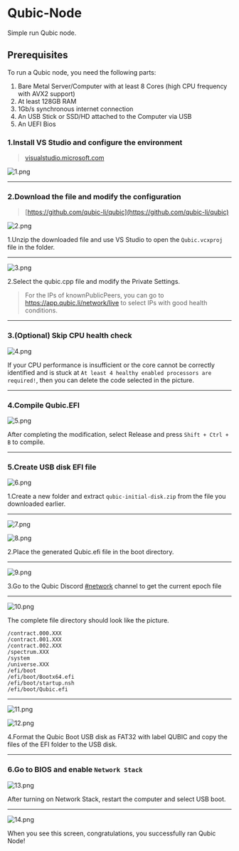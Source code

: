 # Qubic-Node

Simple run Qubic node.

## Prerequisites

To run a Qubic node, you need the following parts:

1. Bare Metal Server/Computer with at least 8 Cores (high CPU frequency with AVX2 support)
2. At least 128GB RAM
3. 1Gb/s synchronous internet connection
4. An USB Stick or SSD/HD attached to the Computer via USB
5. An UEFI Bios

### 1.Install VS Studio and configure the environment

> [visualstudio.microsoft.com](https://visualstudio.microsoft.com/)

![1.png](https://github.com/XARKUR/Qubic-Node/blob/main/img/1.png?raw=true)

***

### 2.Download the file and modify the configuration

> [https://github.com/qubic-li/qubic](https://github.com/qubic-li/qubic)

![2.png](https://github.com/XARKUR/Qubic-Node/blob/main/img/2.png?raw=true)

1.Unzip the downloaded file and use VS Studio to open the `Qubic.vcxproj` file in the folder.

***

![3.png](https://github.com/XARKUR/Qubic-Node/blob/main/img/3.png?raw=true)

2.Select the qubic.cpp file and modify the Private Settings. 

> For the IPs of knownPublicPeers, you can go to https://app.qubic.li/network/live to select IPs with good health conditions.

***

### 3.(Optional) Skip CPU health check

![4.png](https://github.com/XARKUR/Qubic-Node/blob/main/img/4.png?raw=true)

If your CPU performance is insufficient or the core cannot be correctly identified and is stuck at `At least 4 healthy enabled processors are required!`, then you can delete the code selected in the picture.

***

### 4.Compile Qubic.EFI

![5.png](https://github.com/XARKUR/Qubic-Node/blob/main/img/5.png?raw=true)

After completing the modification, select Release and press `Shift + Ctrl + B` to compile.

***

### 5.Create USB disk EFI file

![6.png](https://github.com/XARKUR/Qubic-Node/blob/main/img/6.png?raw=true)

1.Create a new folder and extract `qubic-initial-disk.zip` from the file you downloaded earlier.

***

![7.png](https://github.com/XARKUR/Qubic-Node/blob/main/img/7.png?raw=true)

![8.png](https://github.com/XARKUR/Qubic-Node/blob/main/img/8.png?raw=true)

2.Place the generated Qubic.efi file in the boot directory.

***

![9.png](https://github.com/XARKUR/Qubic-Node/blob/main/img/9.png?raw=true)

3.Go to the Qubic Discord [#network](https://discord.com/channels/768887649540243497/768890555564163092) channel to get the current epoch file

***

![10.png](https://github.com/XARKUR/Qubic-Node/blob/main/img/10.png?raw=true)

The complete file directory should look like the picture.

```
/contract.000.XXX
/contract.001.XXX
/contract.002.XXX
/spectrum.XXX
/system
/universe.XXX
/efi/boot
/efi/boot/Bootx64.efi
/efi/boot/startup.nsh
/efi/boot/Qubic.efi
```

***

![11.png](https://github.com/XARKUR/Qubic-Node/blob/main/img/11.png?raw=true)

![12.png](https://github.com/XARKUR/Qubic-Node/blob/main/img/12.png?raw=true)

4.Format the Qubic Boot USB disk as FAT32 with label QUBIC and copy the files of the EFI folder to the USB disk.

***

### 6.Go to BIOS and enable `Network Stack`

![13.png](https://github.com/XARKUR/Qubic-Node/blob/main/img/13.png?raw=true)

After turning on Network Stack, restart the computer and select USB boot.

***

![14.png](https://github.com/XARKUR/Qubic-Node/blob/main/img/14.png?raw=true)

When you see this screen, congratulations, you successfully ran Qubic Node!
